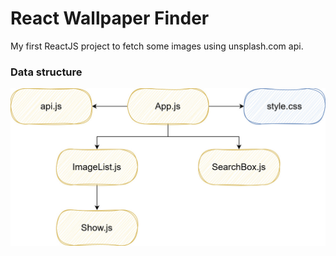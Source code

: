 # React Wallpaper Finder
My first ReactJS project to fetch some images using unsplash.com api.

### Data structure
![Data structure](https://github.com/alirezawdx/react-wallpaper-finder/blob/main/structure.jpg)
